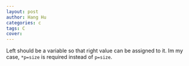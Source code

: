 ```yaml
---
layout: post
author: Hang Hu
categories: c
tags: C 
cover: 
---
```


Left should be a variable so that right value can be assigned to it. Im my case, `*p=size` is required instead of `p=size`.
